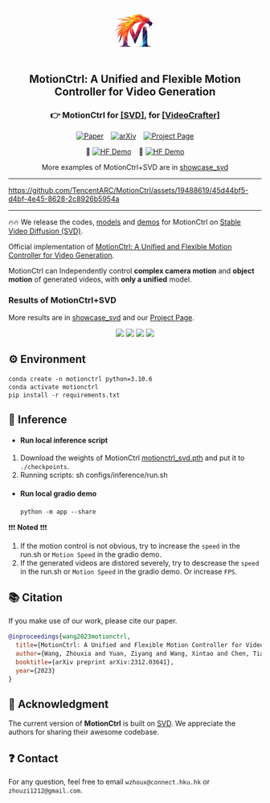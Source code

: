 <p align="center">
  <img src="assets/logo.jpg" height=100>
</p>
<div align="center">

## MotionCtrl: A Unified and Flexible Motion Controller for Video Generation

### <div align="center">👉 MotionCtrl for <b><a href="https://github.com/TencentARC/MotionCtrl/tree/svd">[SVD]</a>, for <a href="https://github.com/TencentARC/MotionCtrl/tree/main">[VideoCrafter]</a></b></div>

[![Paper](https://img.shields.io/badge/Paper-gray)](https://wzhouxiff.github.io/projects/MotionCtrl/assets/paper/MotionCtrl.pdf) &ensp; [![arXiv](https://img.shields.io/badge/arXiv-red)](https://arxiv.org/pdf/2312.03641.pdf) &ensp; [![Project Page](https://img.shields.io/badge/Project%20Page-green
)](https://wzhouxiff.github.io/projects/MotionCtrl/)

🤗 [![HF Demo](https://img.shields.io/static/v1?label=Demo&message=MotionCtrl%2BSVD&color=orange)](https://huggingface.co/spaces/TencentARC/MotionCtrl_SVD) &ensp; 🤗 [![HF Demo](https://img.shields.io/static/v1?label=Demo&message=MotionCtrl%2BVideoCrafter&color=orange)](https://huggingface.co/spaces/TencentARC/MotionCtrl)

More examples of MotionCtrl+SVD are in [showcase_svd](https://github.com/TencentARC/MotionCtrl/blob/svd/doc/showcase_svd.md)

</div>

---

https://github.com/TencentARC/MotionCtrl/assets/19488619/45d44bf5-d4bf-4e45-8628-2c8926b5954a

---

🔥🔥 We release the codes, [models](https://huggingface.co/TencentARC/MotionCtrl/tree/main) and [demos](https://huggingface.co/spaces/TencentARC/MotionCtrl_SVD) for MotionCtrl on [Stable Video Diffusion (SVD)](https://github.com/Stability-AI/generative-models).

Official implementation of [MotionCtrl: A Unified and Flexible Motion Controller for Video Generation](https://arxiv.org/abs/2312.03641).

MotionCtrl can Independently control **complex camera motion** and **object motion** of generated videos, with **only a unified** model.

### Results of MotionCtrl+SVD

More results are in [showcase_svd](https://github.com/TencentARC/MotionCtrl/blob/svd/doc/showcase_svd.md) and our [Project Page](https://wzhouxiff.github.io/projects/MotionCtrl/).

<div align="center">
    <img src="assets/svd/00_ibzz5-dxv2h.gif", width="300">
    <img src="assets/svd/01_5guvn-0x6v2.gif", width="300">
    <img src="assets/svd/12_sn7bz-0hcaf.gif", width="300">
    <img src="assets/svd/13_3lyco-4ru8j.gif", width="300">
</div>

## ⚙️ Environment
    conda create -n motionctrl python=3.10.6
    conda activate motionctrl
    pip install -r requirements.txt

## 💫 Inference

- #### Run local inference script

1. Download the weights of MotionCtrl [motionctrl_svd.pth](https://huggingface.co/TencentARC/MotionCtrl/blob/main/motionctrl_svd.ckpt) and put it to `./checkpoints`.
2. Running scripts:
        sh configs/inference/run.sh

- #### Run local gradio demo
      python -m app --share

❗❗❗ **Noted** ❗❗❗
1. If the motion control is not obvious, try to increase the `speed` in the run.sh or `Motion Speed` in the gradio demo.
2. If the generated videos are distored severely, try to descrease the `speed` in the run.sh or `Motion Speed` in the gradio demo. Or increase `FPS`.


## :books: Citation
If you make use of our work, please cite our paper.
```bibtex
@inproceedings{wang2023motionctrl,
  title={MotionCtrl: A Unified and Flexible Motion Controller for Video Generation},
  author={Wang, Zhouxia and Yuan, Ziyang and Wang, Xintao and Chen, Tianshui and Xia, Menghan and Luo, Ping and Shan, Yin},
  booktitle={arXiv preprint arXiv:2312.03641},
  year={2023}
}
```

## 🤗 Acknowledgment
The current version of **MotionCtrl** is built on [SVD](https://huggingface.co/stabilityai/stable-video-diffusion-img2vid). We appreciate the authors for sharing their awesome codebase.

## ❓ Contact
For any question, feel free to email `wzhoux@connect.hku.hk` or `zhouzi1212@gmail.com`.
